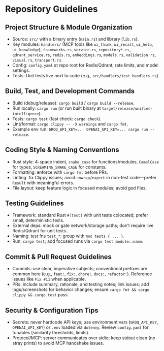 # Repository Guidelines

## Project Structure & Module Organization
- Source: `src/` with a binary entry (`main.rs`) and library (`lib.rs`).
- Key modules: `handlers/` (MCP tools like `ui_think`, `ui_recall`, `ui_help`, `ui_knowledge`), `frameworks.rs`, `service.rs`, `repository*.rs`, `qdrant_service.rs`, `redis.rs`, `embeddings.rs`, `models.rs`, `validation.rs`, `visual.rs`, `transport.rs`.
- Config: `config.yaml` at repo root for Redis/Qdrant, rate limits, and model settings.
- Tests: Unit tests live next to code (e.g., `src/handlers/test_handlers.rs`).

## Build, Test, and Development Commands
- Build (debug/release): `cargo build` / `cargo build --release`.
- Run locally: `cargo run` (or run built binary at `target/release/unified-intelligence`).
- Tests: `cargo test` (fast check: `cargo check`).
- Lint/format: `cargo clippy -- -D warnings` and `cargo fmt`.
- Example env run: `GROQ_API_KEY=... OPENAI_API_KEY=... cargo run --release`.

## Coding Style & Naming Conventions
- Rust style: 4-space indent, `snake_case` for functions/modules, `CamelCase` for types, `SCREAMING_SNAKE_CASE` for constants.
- Formatting: enforce with `cargo fmt` before PRs.
- Linting: fix Clippy issues; avoid `unwrap/expect` in non-test code—prefer `Result` with meaningful errors.
- File layout: keep feature logic in focused modules; avoid god files.

## Testing Guidelines
- Framework: standard Rust `#[test]` with unit tests colocated; prefer small, deterministic tests.
- External deps: mock or gate network/storage paths; don’t require live Redis/Qdrant for unit tests.
- Naming: test fns `test_*`; group with `mod tests { ... }`.
- Run: `cargo test`; add focused runs via `cargo test module::name`.

## Commit & Pull Request Guidelines
- Commits: use clear, imperative subjects; conventional prefixes are common here (e.g., `feat:`, `fix:`, `chore:`, `docs:`, `refactor:`). Reference issues like `Fix #11` when applicable.
- PRs: include summary, rationale, and testing notes; link issues; add logs/screenshots for behavior changes; ensure `cargo fmt && cargo clippy && cargo test` pass.

## Security & Configuration Tips
- Secrets: never hardcode API keys; use environment vars (`GROQ_API_KEY`, `OPENAI_API_KEY`) or `.env` loaded via `dotenvy`. Review `config.yaml` for tunables (similarity thresholds, limits).
- Protocol/MCP: server communicates over stdio; keep stdout clean (no stray prints) to avoid MCP handshake issues.
